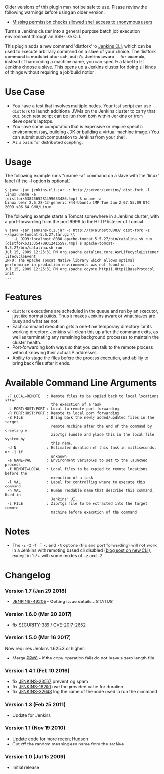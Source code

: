 Older versions of this plugin may not be safe to use. Please review the
following warnings before using an older version:

-   [Missing permission checks allowed shell access to anonymous
    users](https://jenkins.io/security/advisory/2017-03-20/)

Turns a Jenkins cluster into a general purpose batch job execution
environment through an SSH-like CLI.

  
This plugin adds a new command 'distfork' to [Jenkins
CLI](http://localhost:8085/display/JENKINS/Jenkins+CLI), which can be
used to execute arbitrary command on a slave of your choice. The
distfork command is modeled after ssh, but it's Jenkins aware — for
example, instead of hardcoding a machine name, you can specify a label
to let Jenkins choose a slave. This opens up a Jenkins cluster for doing
all kinds of things without requiring a job/build notion.

# Use Case

-   You have a test that involves multiple nodes. Your test script can
    use `distfork` to launch additional JVMs on the Jenkins cluster to
    carry that out. Such test script can be run from both within Jenkins
    or from developer's laptops.
-   You have some computation that is expensive or require specific
    environment (say, building JDK or building a virtual machine image.)
    You can submit such computation to Jenkins from your shell.
-   As a basis for distributed scripting.

# Usage

The following example runs "uname -a" command on a slave with the
'linux' label (if the -l option is optional.)

    $ java -jar jenkins-cli.jar -s http://server/jenkins/ dist-fork -l linux uname -a
    [distfork5384565281499633486.tmp] $ uname -a
    Linux bear 2.6.28-13-generic #44-Ubuntu SMP Tue Jun 2 07:55:09 UTC 2009 x86_64 GNU/Linux

The following example starts a Tomcat somewhere in a Jenkins cluster,
with a port-forwarding from the port 9999 to the HTTP listener of
Tomcat.

    % java -jar jenkins-cli.jar -s http://localhost:8080/ dist-fork -z ~/apache-tomcat-5.5.27.tar.gz \\
        -L 9999:localhost:8080 apache-tomcat-5.5.27/bin/catalina.sh run
    [distfork6313354709312415597.tmp] $ apache-tomcat-5.5.27/bin/catalina.sh run
    Jul 15, 2009 12:25:31 PM org.apache.catalina.core.AprLifecycleListener lifecycleEvent
    INFO: The Apache Tomcat Native library which allows optimal performance in production environments was not found on ...
    Jul 15, 2009 12:25:31 PM org.apache.coyote.http11.Http11BaseProtocol init
    ...

# Features

-   `distfork` executions are scheduled in the queue and run by an
    executor, just like normal builds. Thus it makes Jenkins aware of
    what slaves are busy and what are not.
-   Each command execution gets a one-time temporary directory for its
    working directory. Jenkins will clean this up after the command
    exits, as well as terminating any remaining background processes to
    maintain the cluster health.
-   Port-forwarding both ways so that you can talk to the remote process
    without knowing their actual IP addresses.
-   Ability to stage the files before the process execution, and ability
    to bring back files after it ends.

# Available Command Line Arguments

     -F LOCAL=REMOTE   : Remote files to be copied back to local locations after
                         the execution of a task
     -L PORT:HOST:PORT : Local to remote port forwarding
     -R PORT:HOST:PORT : Remote to local port forwarding
     -Z FILE           : Bring back the newly added/updated files in the target
                         remote machine after the end of the command by creating a
                         zip/tgz bundle and place this in the local file system by
                         this name.
     -d N              : Estimated duration of this task in milliseconds, or -1 if
                         unknown
     -e NAME=VAL       : Environment variables to set to the launched process
     -f REMOTE=LOCAL   : Local files to be copied to remote locations before the
                         exeuction of a task
     -l VAL            : Label for controlling where to execute this command
     -n VAL            : Human readable name that describe this command. Used in
                         Jenkins' UI.
     -z FILE           : Zip/tgz file to be extracted into the target remote
                         machine before execution of the command

# Notes

-   The `-z` `-Z` -f -F `-L` and `-R` options (file and port forwarding)
    will not work in a Jenkins with remoting based cli disabled ([blog
    post on new CLI](https://jenkins.io/blog/2017/04/11/new-cli/)),
    except in 1.7+ with some modes of `-z` and `-Z`.

# Changelog

### Version 1.7 (Jan 29 2018)

-   [ JENKINS-49205](https://issues.jenkins.io/browse/JENKINS-49205) -
    Getting issue details... STATUS

### Version 1.6.0 (Mar 20 2017)

-   fix [SECURITY-386 /
    CVE-2017-2652](https://jenkins.io/security/advisory/2017-03-20/#missing-permission-checks-in-distributed-fork-plugin)

### Version 1.5.0 (Mar 16 2017)

Now requires Jenkins 1.625.3 or higher.

-   Merge [PR\#6](https://github.com/jenkinsci/distfork-plugin/pull/6) -
    if the copy operation fails do not leave a zero length file

### Version 1.4.1 (Feb 10 2016)

-   fix
    [JENKINS-23567](https://issues.jenkins-ci.org/browse/JENKINS-23567)
    prevent log spam
-   fix
    [JENKINS-16200](https://issues.jenkins-ci.org/browse/JENKINS-16200)
    use the provided value for duration
-   fix
    [JENKINS-32648](https://issues.jenkins-ci.org/browse/JENKINS-32648)
    log the name of the node used to run the command

### Version 1.3 (Feb 25 2011)

-   Update for Jenkins

### Version 1.1 (Nov 19 2010)

-   Update code for more recent Hudson
-   Cut off the random meaningless name from the archive

### Version 1.0 (Jul 15 2009)

-   Initial release
